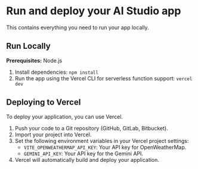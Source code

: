 # Run and deploy your AI Studio app

This contains everything you need to run your app locally.

## Run Locally

**Prerequisites:** Node.js

1.  Install dependencies:
    `npm install`
2.  Run the app using the Vercel CLI for serverless function support:
    `vercel dev`

## Deploying to Vercel

To deploy your application, you can use Vercel.

1.  Push your code to a Git repository (GitHub, GitLab, Bitbucket).
2.  Import your project into Vercel.
3.  Set the following environment variables in your Vercel project settings:
    -   `VITE_OPENWEATHERMAP_API_KEY`: Your API key for OpenWeatherMap.
    -   `GEMINI_API_KEY`: Your API key for the Gemini API.
4.  Vercel will automatically build and deploy your application.
